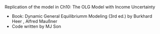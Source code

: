 Replication of the model in Ch10: The OLG Model with Income Uncertainty
- Book: Dynamic General Equilibriumm Modeling (3rd ed.) by Burkhard Heer , Alfred Maußner
- Code written by MJ Son
